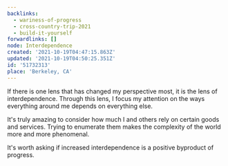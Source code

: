 ```yaml
---
backlinks:
  - wariness-of-progress
  - cross-country-trip-2021
  - build-it-yourself
forwardlinks: []
node: Interdependence
created: '2021-10-19T04:47:15.863Z'
updated: '2021-10-19T04:50:25.351Z'
id: '51732313'
place: 'Berkeley, CA'
---
```

If there is one lens that has changed my perspective most, it is the lens of interdependence. Through this lens, I focus my attention on the ways everything around me depends on everything else. 

It's truly amazing to consider how much I and others rely on certain goods and services. Trying to enumerate them makes the complexity of the world more and more phenomenal. 

It's worth asking if increased interdependence is a positive byproduct of progress. 
